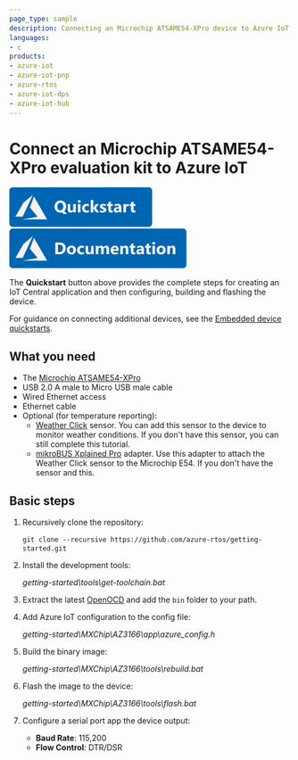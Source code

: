 ```yaml
---
page_type: sample
description: Connecting an Microchip ATSAME54-XPro device to Azure IoT using Azure RTOS
languages:
- c
products:
- azure-iot
- azure-iot-pnp
- azure-rtos
- azure-iot-dps
- azure-iot-hub
---
```


# Connect an Microchip ATSAME54-XPro evaluation kit to Azure IoT

[![Quickstart article](../../docs/media/docs-link-buttons/azure-quickstart.svg)](https://docs.microsoft.com/azure/iot-develop/quickstart-devkit-microchip-atsame54-xpro)
[![Documentation](../../docs/media/docs-link-buttons/azure-documentation.svg)](https://docs.microsoft.com/azure/iot-develop/)

The **Quickstart** button above provides the complete steps for creating an IoT Central application and then configuring, building and flashing the device.

For guidance on connecting additional devices, see the [Embedded device quickstarts](https://docs.microsoft.com/en-us/azure/iot-develop/quickstart-devkit-mxchip-az3166).

## What you need

* The [Microchip ATSAME54-XPro](https://www.microchip.com/developmenttools/productdetails/atsame54-xpro)
* USB 2.0 A male to Micro USB male cable
* Wired Ethernet access
* Ethernet cable
* Optional (for temperature reporting):
    * [Weather Click](https://www.mikroe.com/weather-click) sensor. You can add this sensor to the device to monitor weather conditions. If you don't have this sensor, you can still complete this tutorial.
    * [mikroBUS Xplained Pro](https://www.microchip.com/Developmenttools/ProductDetails/ATMBUSADAPTER-XPRO) adapter. Use this adapter to attach the Weather Click sensor to the Microchip E54. If you don't have the sensor and this.

## Basic steps

1. Recursively clone the repository:
    ```shell
    git clone --recursive https://github.com/azure-rtos/getting-started.git
    ```

1. Install the development tools:

    *getting-started\tools\get-toolchain.bat*

1. Extract the latest [OpenOCD](https://gnutoolchains.com/arm-eabi/openocd) and add the `bin` folder to your path.

1. Add Azure IoT configuration to the config file:
    
    *getting-started\MXChip\AZ3166\app\azure_config.h*
    
1. Build the binary image:

    *getting-started\MXChip\AZ3166\tools\rebuild.bat*

1. Flash the image to the device:

    *getting-started\MXChip\AZ3166\tools\flash.bat*

1. Configure a serial port app the device output:
    * **Baud Rate**: 115,200
    * **Flow Control**: DTR/DSR
